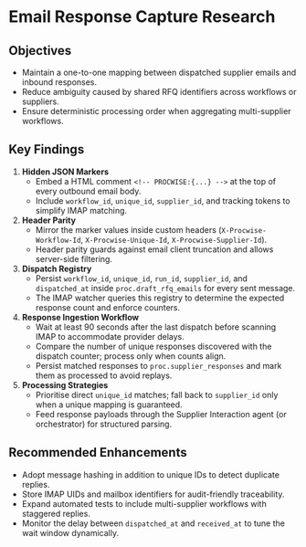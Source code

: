 # Email Response Capture Research

## Objectives
- Maintain a one-to-one mapping between dispatched supplier emails and inbound responses.
- Reduce ambiguity caused by shared RFQ identifiers across workflows or suppliers.
- Ensure deterministic processing order when aggregating multi-supplier workflows.

## Key Findings
1. **Hidden JSON Markers**
   - Embed a HTML comment `<!-- PROCWISE:{...} -->` at the top of every outbound email body.
   - Include `workflow_id`, `unique_id`, `supplier_id`, and tracking tokens to simplify IMAP matching.
2. **Header Parity**
   - Mirror the marker values inside custom headers (`X-Procwise-Workflow-Id`, `X-Procwise-Unique-Id`, `X-Procwise-Supplier-Id`).
   - Header parity guards against email client truncation and allows server-side filtering.
3. **Dispatch Registry**
   - Persist `workflow_id`, `unique_id`, `run_id`, `supplier_id`, and `dispatched_at` inside `proc.draft_rfq_emails` for every sent message.
   - The IMAP watcher queries this registry to determine the expected response count and enforce counters.
4. **Response Ingestion Workflow**
   - Wait at least 90 seconds after the last dispatch before scanning IMAP to accommodate provider delays.
   - Compare the number of unique responses discovered with the dispatch counter; process only when counts align.
   - Persist matched responses to `proc.supplier_responses` and mark them as processed to avoid replays.
5. **Processing Strategies**
   - Prioritise direct `unique_id` matches; fall back to `supplier_id` only when a unique mapping is guaranteed.
   - Feed response payloads through the Supplier Interaction agent (or orchestrator) for structured parsing.

## Recommended Enhancements
- Adopt message hashing in addition to unique IDs to detect duplicate replies.
- Store IMAP UIDs and mailbox identifiers for audit-friendly traceability.
- Expand automated tests to include multi-supplier workflows with staggered replies.
- Monitor the delay between `dispatched_at` and `received_at` to tune the wait window dynamically.

